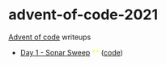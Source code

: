 # advent-of-code-2021
[Advent of code](https://adventofcode.com/2021) writeups

* [Day 1 - Sonar Sweep](./day1/Sonar%20Sweep/Sonar-Sweep.md) <span style="color:yellow">\*</span><span style="color:yellow">\*</span> ([code](./day1/Sonar%20Sweep/sonar-sweep.dart))
